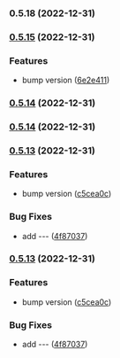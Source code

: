 

### 0.5.18 (2022-12-31)

### [0.5.15](https://github.com/dany-fedorov/pojo-constructor/compare/0.5.13...0.5.14) (2022-12-31)


### Features

* bump version ([6e2e411](https://github.com/dany-fedorov/pojo-constructor/commit/6e2e4115f2d630b77e7e1d60cc21d33a300fa3eb))

### [0.5.14](https://github.com/dany-fedorov/pojo-constructor/compare/0.5.13...0.5.14) (2022-12-31)

### [0.5.14](https://github.com/dany-fedorov/pojo-constructor/compare/0.5.11...0.5.13) (2022-12-31)

### [0.5.13](https://github.com/dany-fedorov/pojo-constructor/compare/0.5.11...0.5.13) (2022-12-31)


### Features

* bump version ([c5cea0c](https://github.com/dany-fedorov/pojo-constructor/commit/c5cea0cf1365c81eec6b848be3acd82864be64d9))


### Bug Fixes

* add --- ([4f87037](https://github.com/dany-fedorov/pojo-constructor/commit/4f8703737193687868432bae7f379811771bd4e8))

### [0.5.13](https://github.com/dany-fedorov/pojo-constructor/compare/0.5.11...0.5.13) (2022-12-31)


### Features

* bump version ([c5cea0c](https://github.com/dany-fedorov/pojo-constructor/commit/c5cea0cf1365c81eec6b848be3acd82864be64d9))


### Bug Fixes

* add --- ([4f87037](https://github.com/dany-fedorov/pojo-constructor/commit/4f8703737193687868432bae7f379811771bd4e8))